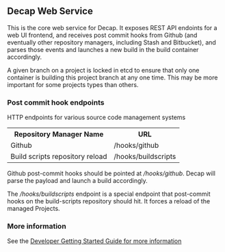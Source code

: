 ## Decap Web Service

This is the core web service for Decap.  It exposes REST API endoints
for a web UI frontend, and receives post commit hooks from Github
(and eventually other repository managers, including Stash and
Bitbucket), and parses those events and launches a new build in the
build container accordingly.

A given branch on a project is locked in etcd to ensure that only
one container is building this project branch at any one time.  This
may be more important for some projects types than others.

### Post commit hook endpoints

HTTP endpoints for various source code management systems

<table>
    <tr>
        <th>Repository Manager Name</th>
        <th>URL</th>
    </tr>
    <tr>
        <td>Github</td>
        <td>/hooks/github</td>
    </tr>
    <tr>
        <td>Build scripts repository reload</td>
        <td>/hooks/buildscripts</td>
    </tr>
</table>

Github post-commit hooks should be pointed at _/hooks/github_.
Decap will parse the payload and launch a build accordingly.

The _/hooks/buildscripts_ endpoint is a special endpoint that
post-commit hooks on the build-scripts repository should hit.  It
forces a reload of the managed Projects.

### More information

See the [Developer Getting Started Guide for more information](https://github.com/ae6rt/decap/wiki/Developing)
